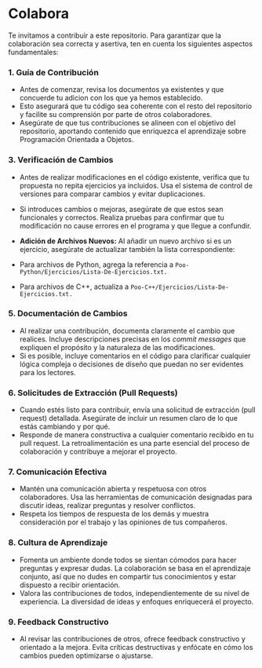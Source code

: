 # Colabora
Te invitamos a contribuir a este repositorio. 
Para garantizar que la colaboración sea correcta y asertiva, ten en cuenta los siguientes aspectos fundamentales:

### 1. Guía de Contribución

  - Antes de comenzar, revisa los documentos ya existentes y que concuerde tu adicion con los que ya hemos establecido.
  - Esto asegurará que tu código sea coherente con el resto del repositorio y facilite su comprensión por parte de otros colaboradores.
  - Asegúrate de que tus contribuciones se alineen con el objetivo del repositorio, aportando contenido que enriquezca el aprendizaje sobre Programación Orientada a Objetos.

### 3. Verificación de Cambios
   
  - Antes de realizar modificaciones en el código existente, verifica que tu propuesta no repita ejercicios ya incluidos. Usa el sistema de control de versiones para comparar cambios y evitar duplicaciones.
  - Si introduces cambios o mejoras, asegúrate de que estos sean funcionales y correctos. Realiza pruebas para confirmar que tu modificación no cause errores en el programa y que llegue a confundir.
    
  - **Adición de Archivos Nuevos:** Al añadir un nuevo archivo si es un ejercicio, asegúrate de actualizar también la lista correspondiente:
  - Para archivos de Python, agrega la referencia a `Poo-Python/Ejercicios/Lista-De-Ejercicios.txt.`
  - Para archivos de C++, actualiza a `Poo-C++/Ejercicios/Lista-De-Ejercicios.txt.`


### 5. Documentación de Cambios

  - Al realizar una contribución, documenta claramente el cambio que realices. Incluye descripciones precisas en los *commit messages* que expliquen el propósito y la naturaleza de las modificaciones.
  - Si es posible, incluye comentarios en el código para clarificar cualquier lógica compleja o decisiones de diseño que puedan no ser evidentes para los lectores.
    
### 6. Solicitudes de Extracción (Pull Requests)

  - Cuando estés listo para contribuir, envía una solicitud de extracción (pull request) detallada. Asegúrate de incluir un resumen claro de lo que estás cambiando y por qué.
  - Responde de manera constructiva a cualquier comentario recibido en tu pull request. La retroalimentación es una parte esencial del proceso de colaboración y contribuye a mejorar el proyecto.
    
### 7. Comunicación Efectiva
  - Mantén una comunicación abierta y respetuosa con otros colaboradores. Usa las herramientas de comunicación designadas para discutir ideas, realizar preguntas y resolver conflictos.
  - Respeta los tiempos de respuesta de los demás y muestra consideración por el trabajo y las opiniones de tus compañeros.
    
### 8. Cultura de Aprendizaje
  - Fomenta un ambiente donde todos se sientan cómodos para hacer preguntas y expresar dudas. La colaboración se basa en el aprendizaje conjunto, así que no dudes en compartir tus conocimientos y estar dispuesto a recibir orientación.
  - Valora las contribuciones de todos, independientemente de su nivel de experiencia. La diversidad de ideas y enfoques enriquecerá el proyecto.

### 9. Feedback Constructivo
  - Al revisar las contribuciones de otros, ofrece feedback constructivo y orientado a la mejora. Evita críticas destructivas y enfócate en cómo los cambios pueden optimizarse o ajustarse.
